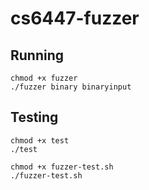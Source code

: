 # cs6447-fuzzer

## Running

```
chmod +x fuzzer
./fuzzer binary binaryinput
```

## Testing

```
chmod +x test
./test

chmod +x fuzzer-test.sh
./fuzzer-test.sh
```
